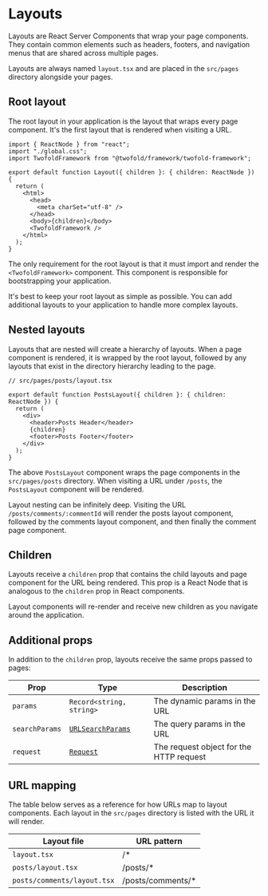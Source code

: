 # Layouts

Layouts are React Server Components that wrap your page components. They contain common elements such as headers, footers, and navigation menus that are shared across multiple pages.

Layouts are always named `layout.tsx` and are placed in the `src/pages` directory alongside your pages.

## Root layout

The root layout in your application is the layout that wraps every page component. It's the first layout that is rendered when visiting a URL.

```tsx
import { ReactNode } from "react";
import "./global.css";
import TwofoldFramework from "@twofold/framework/twofold-framework";

export default function Layout({ children }: { children: ReactNode }) {
  return (
    <html>
      <head>
        <meta charSet="utf-8" />
      </head>
      <body>{children}</body>
      <TwofoldFramework />
    </html>
  );
}
```

The only requirement for the root layout is that it must import and render the `<TwofoldFramework>` component. This component is responsible for bootstrapping your application.

It's best to keep your root layout as simple as possible. You can add additional layouts to your application to handle more complex layouts.

## Nested layouts

Layouts that are nested will create a hierarchy of layouts. When a page component is rendered, it is wrapped by the root layout, followed by any layouts that exist in the directory hierarchy leading to the page.

```tsx
// src/pages/posts/layout.tsx

export default function PostsLayout({ children }: { children: ReactNode }) {
  return (
    <div>
      <header>Posts Header</header>
      {children}
      <footer>Posts Footer</footer>
    </div>
  );
}
```

The above `PostsLayout` component wraps the page components in the `src/pages/posts` directory. When visiting a URL under `/posts`, the `PostsLayout` component will be rendered.

Layout nesting can be infinitely deep. Visiting the URL `/posts/comments/:commentId` will render the posts layout component, followed by the comments layout component, and then finally the comment page component.

## Children

Layouts receive a `children` prop that contains the child layouts and page component for the URL being rendered. This prop is a React Node that is analogous to the `children` prop in React components.

Layout components will re-render and receive new children as you navigate around the application.

## Additional props

In addition to the `children` prop, layouts receive the same props passed to pages:

| Prop           | Type                                                                                  | Description                             |
| -------------- | ------------------------------------------------------------------------------------- | --------------------------------------- |
| `params`       | `Record<string, string>`                                                              | The dynamic params in the URL           |
| `searchParams` | [`URLSearchParams`](https://developer.mozilla.org/en-US/docs/Web/API/URLSearchParams) | The query params in the URL             |
| `request`      | [`Request`](https://developer.mozilla.org/en-US/docs/Web/API/Request)                 | The request object for the HTTP request |

## URL mapping

The table below serves as a reference for how URLs map to layout components. Each layout in the `src/pages` directory is listed with the URL it will render.

| Layout file                 | URL pattern        |
| --------------------------- | ------------------ |
| `layout.tsx`                | /\*                |
| `posts/layout.tsx`          | /posts/\*          |
| `posts/comments/layout.tsx` | /posts/comments/\* |
